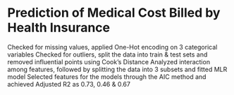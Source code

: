 # Prediction of Medical Cost Billed by Health Insurance
 Checked for missing values, applied One-Hot encoding on 3 categorical variables
 Checked for outliers, split the data into train & test sets and removed influential points using Cook’s Distance
 Analyzed interaction among features, followed by splitting the data into 3 subsets and fitted MLR model
 Selected features for the models through the AIC method and achieved Adjusted R2 as 0.73, 0.46 & 0.67
